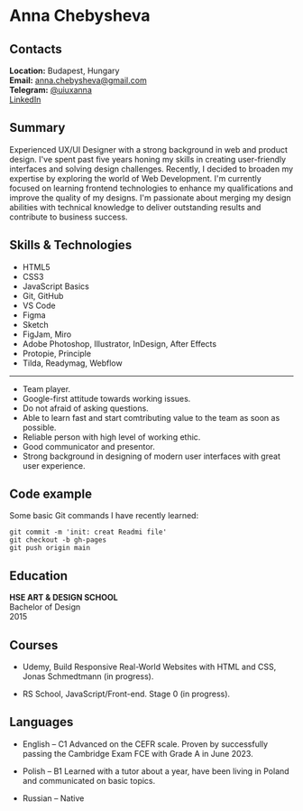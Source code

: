 # Anna Chebysheva

## Contacts

**Location:** Budapest, Hungary<br>
**Email:** anna.chebysheva@gmail.com<br>
**Telegram:** [@uiuxanna](https://t.me/uiuxanna)<br>
[LinkedIn](https://www.linkedin.com/in/annachebysheva/)

## Summary

Experienced UX/UI Designer with a strong background in web and product design. I've spent past five years honing my skills in creating user-friendly interfaces and solving design challenges. Recently, I decided to broaden my expertise by exploring the world of Web Development. I'm currently focused on learning frontend technologies to enhance my qualifications and improve the quality of my designs. I'm passionate about merging my design abilities with technical knowledge to deliver outstanding results and contribute to business success.

## Skills & Technologies

- HTML5
- CSS3
- JavaScript Basics
- Git, GitHub
- VS Code
- Figma
- Sketch
- FigJam, Miro
- Adobe Photoshop, Illustrator, InDesign, After Effects
- Protopie, Principle
- Tilda, Readymag, Webflow

---

- Team player.
- Google-first attitude towards working issues.
- Do not afraid of asking questions.
- Able to learn fast and start comtributing value to the team as soon as possible.
- Reliable person with high level of working ethic.
- Good communicator and presentor.
- Strong background in designing of modern user interfaces with great user experience.

## Code example

Some basic Git commands I have recently learned:

```
git commit -m 'init: creat Readmi file'
git checkout -b gh-pages
git push origin main
```

## Education

**HSE ART & DESIGN SCHOOL**<br>
Bachelor of Design<br>
2015

## Courses

- Udemy, Build Responsive Real-World Websites with HTML and CSS, Jonas Schmedtmann (in progress).

- RS School, JavaScript/Front-end. Stage 0 (in progress).

## Languages

- English – C1 Advanced on the CEFR scale.
  Proven by successfully passing the Cambridge Exam FCE with Grade A in June 2023.

- Polish – B1
  Learned with a tutor about a year, have been living in Poland and communicated on basic topics.

- Russian – Native
